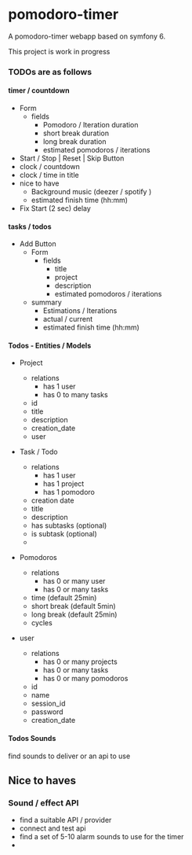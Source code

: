 # pomodoro-timer

A pomodoro-timer webapp based on symfony 6.

This project is work in progress

### TODOs are as follows

#### timer / countdown
* Form
  * fields
    * Pomodoro / Iteration duration
    * short break duration
    * long break duration
    * estimated pomodoros / iterations
* Start / Stop | Reset | Skip Button
* clock / countdown
* clock / time in title 
* nice to have
  * Background music (deezer / spotify )
  * estimated finish time (hh:mm)
* Fix Start (2 sec) delay

#### tasks / todos
* Add Button
  * Form
    * fields
      * title 
      * project 
      * description 
      * estimated pomodoros / iterations 
  * summary
    * Estimations / Iterations
    * actual / current
    * estimated finish time (hh:mm)


#### Todos - Entities / Models

* Project
  * relations
    * has 1 user
    * has 0 to many tasks
  * id
  * title
  * description
  * creation_date
  * user

* Task / Todo
  * relations
    * has 1 user
    * has 1 project
    * has 1 pomodoro
  * creation date
  * title
  * description
  * has subtasks (optional)
  * is subtask (optional)
  * 

* Pomodoros
  * relations
    * has 0 or many user
    * has 0 or many tasks
  * time (default 25min)
  * short break (default 5min)
  * long break (default 25min)
  * cycles 

* user
  * relations
    * has 0 or many projects
    * has 0 or many tasks
    * has 0 or many pomodoros
  * id
  * name
  * session_id
  * password
  * creation_date


#### Todos Sounds
find sounds to deliver or an api to use

## Nice to haves

### Sound / effect API
* find a suitable API / provider
* connect and test api 
* find a set of 5-10 alarm sounds to use for the timer
* 
